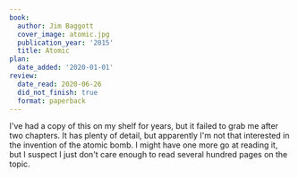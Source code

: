 ```yaml
---
book:
  author: Jim Baggott
  cover_image: atomic.jpg
  publication_year: '2015'
  title: Atomic
plan:
  date_added: '2020-01-01'
review:
  date_read: 2020-06-26
  did_not_finish: true
  format: paperback
---
```


I've had a copy of this on my shelf for years, but it failed to grab me after two chapters.
It has plenty of detail, but apparently I'm not that interested in the invention of the atomic bomb.
I might have one more go at reading it, but I suspect I just don't care enough to read several hundred pages on the topic.
